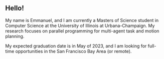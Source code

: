 ## Hello!
My name is Emmanuel, and I am currently a Masters of Science student in Computer Science at the University of Illinois at Urbana-Champaign. My research focuses on parallel programming for multi-agent task and motion planning.
  
My expected graduation date is in May of 2023, and I am looking for full-time opportunities in the San Francisco Bay Area (or remote).
